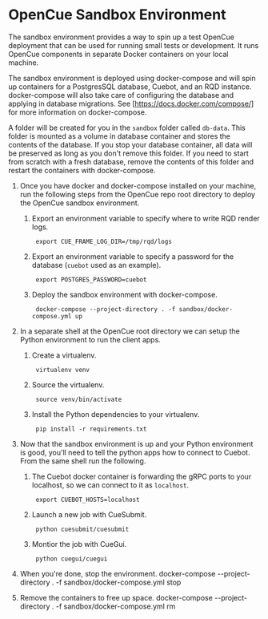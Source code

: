 
# OpenCue Sandbox Environment

The sandbox environment provides a way to spin up a test OpenCue deployment that can be used for
running small tests or development. It runs OpenCue components in separate Docker containers
on your local machine.

The sandbox environment is deployed using docker-compose and will spin up containers for a 
PostgresSQL database, Cuebot, and an RQD instance. docker-compose will also take care of configuring
the database and applying in database migrations. See [https://docs.docker.com/compose/] for more
information on docker-compose. 

A folder will be created for you in the `sandbox` folder called `db-data`. This folder is mounted as
a volume in database container and stores the contents of the database. If you stop your
database container, all data will be preserved as long as you don't remove this folder. If you need
to start from scratch with a fresh database, remove the contents of this folder and restart the 
containers with docker-compose.

1. Once you have docker and docker-compose installed on your machine, run the following steps from
the OpenCue repo root directory to deploy the OpenCue sandbox environment. 

    1. Export an environment variable to specify where to write RQD render logs.

            export CUE_FRAME_LOG_DIR=/tmp/rqd/logs

    2. Export an environment variable to specify a password for the database (`cuebot` used as an
    example).

            export POSTGRES_PASSWORD=cuebot

    3. Deploy the sandbox environment with docker-compose.

            docker-compose --project-directory . -f sandbox/docker-compose.yml up


2. In a separate shell at the OpenCue root directory we can setup the Python environment to run the
client apps.
    1. Create a virtualenv.

            virtualenv venv

    2. Source the virtualenv.

            source venv/bin/activate

    3. Install the Python dependencies to your virtualenv.

            pip install -r requirements.txt


3. Now that the sandbox environment is up and your Python environment is good, you'll need to tell
the python apps how to connect to Cuebot. From the same shell run the following.
    1. The Cuebot docker container is forwarding the gRPC ports to your localhost, so we can connect
     to it as `localhost`.  
    
            export CUEBOT_HOSTS=localhost

    2. Launch a new job with CueSubmit.

            python cuesubmit/cuesubmit

    3. Montior the job with CueGui.

            python cuegui/cuegui

4. When you're done, stop the environment.
        docker-compose --project-directory . -f sandbox/docker-compose.yml stop

5. Remove the containers to free up space.
        docker-compose --project-directory . -f sandbox/docker-compose.yml rm
